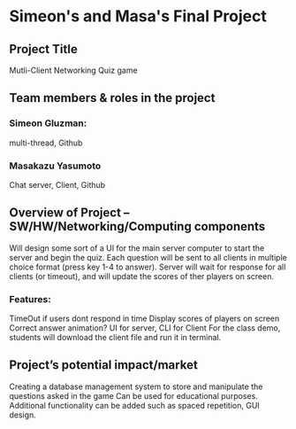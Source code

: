 
# Simeon's and Masa's Final Project



## Project Title
Mutli-Client Networking Quiz game

## Team members & roles in the project

### Simeon Gluzman: 
multi-thread,
Github 
### Masakazu Yasumoto
Chat server,
Client,
Github


## Overview of Project – SW/HW/Networking/Computing components

Will design some sort of a UI for the main server computer to start the server and begin the quiz. 
Each question will be sent to all clients in multiple choice format (press key 1-4 to answer). Server will wait for response for all clients (or timeout), and will update the scores of ther players on screen. 

### Features:

TimeOut if users dont respond in time
Display scores of players on screen
Correct answer animation?
UI for server, CLI for Client
For the class demo, students will download the client file and run it in terminal. 

## Project’s potential impact/market

Creating a database management system to store and manipulate the questions asked in the game
Can be used for educational purposes. 
Additional functionality can be added such as spaced repetition, GUI design. 











